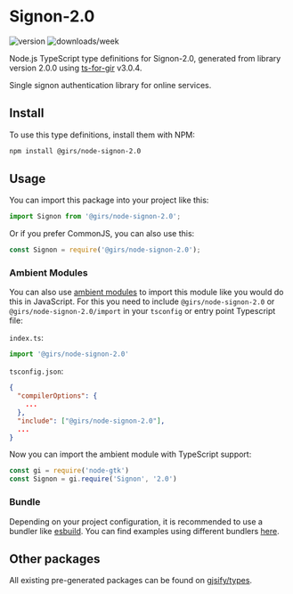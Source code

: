 
# Signon-2.0

![version](https://img.shields.io/npm/v/@girs/node-signon-2.0)
![downloads/week](https://img.shields.io/npm/dw/@girs/node-signon-2.0)


Node.js TypeScript type definitions for Signon-2.0, generated from library version 2.0.0 using [ts-for-gir](https://github.com/gjsify/ts-for-gir) v3.0.4.

Single signon authentication library for online services.

## Install

To use this type definitions, install them with NPM:
```bash
npm install @girs/node-signon-2.0
```

## Usage

You can import this package into your project like this:
```ts
import Signon from '@girs/node-signon-2.0';
```

Or if you prefer CommonJS, you can also use this:
```ts
const Signon = require('@girs/node-signon-2.0');
```

### Ambient Modules

You can also use [ambient modules](https://github.com/gjsify/ts-for-gir/tree/main/packages/cli#ambient-modules) to import this module like you would do this in JavaScript.
For this you need to include `@girs/node-signon-2.0` or `@girs/node-signon-2.0/import` in your `tsconfig` or entry point Typescript file:

`index.ts`:
```ts
import '@girs/node-signon-2.0'
```

`tsconfig.json`:
```json
{
  "compilerOptions": {
    ...
  },
  "include": ["@girs/node-signon-2.0"],
  ...
}
```

Now you can import the ambient module with TypeScript support: 

```ts
const gi = require('node-gtk')
const Signon = gi.require('Signon', '2.0')
```


### Bundle

Depending on your project configuration, it is recommended to use a bundler like [esbuild](https://esbuild.github.io/). You can find examples using different bundlers [here](https://github.com/gjsify/ts-for-gir/tree/main/examples).

## Other packages

All existing pre-generated packages can be found on [gjsify/types](https://github.com/gjsify/types).

